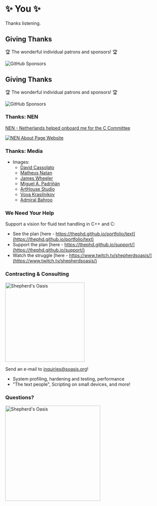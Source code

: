 # ✨ You ✨

Thanks listening.




## Giving Thanks

🏆 The wonderful individual patrons and sponsors! 🏆

<img src="resources/Sponsors-Old.png" alt="GitHub Sponsors"/>


## Giving Thanks

🏆 The wonderful individual patrons and sponsors! 🏆

<img src="resources/Sponsors.png" alt="GitHub Sponsors"/>


### Thanks: NEN

[NEN - Netherlands helped onboard me for the C Committee](https://www.nen.nl/About-NEN.htm)

[![NEN About Page Website](resources/NEN.png)](https://www.nen.nl/About-NEN.htm)


### Thanks: Media

- Images:
  - [David Cassolato](https://instagram.com/david.cassolato)
  - [Matheus Natan](https://twitter.com/theunatan)
  - [James Wheeler](https://twitter.com/souvenirpixels)
  - [Miguel Á. Padriñán](https://twitter.com/padrinan)
  - [ArtHouse Studio](https://instagram.com/nickbondarev)
  - [Vova Krasilnikov](https://instagram.com/vovaflame)
  - [Admiral Bahroo](https://www.twitch.tv/admiralbahroo)


### We Need Your Help

Support a vision for fluid text handling in C++ and C:

- See the plan [here - https://thephd.github.io/portfolio/text](https://thephd.github.io/portfolio/text)
- Support the plan [here - https://thephd.github.io/support/](https://thephd.github.io/support/)
- Watch the struggle [here -  https://www.twitch.tv/shepherdsoasis/](https://www.twitch.tv/shepherdsoasis/)


### Contracting & Consulting

<img src="resources/soasis.png" alt="Shepherd's Oasis" width="250px" height="250px" style="border: 0; background: none; box-shadow : none;"/>
<br/>

Send an e-mail to [inquiries@soasis.org](mailto:inquiries@soasis.org)!

- System profiling, hardening and testing, performance
- "The text people", Scripting on small devices, and more!


### Questions?

<img src="resources/soasis.png" alt="Shepherd's Oasis" width="300px" height="300px" style="border: 0; background: none; box-shadow : none;"/>
<br/>
